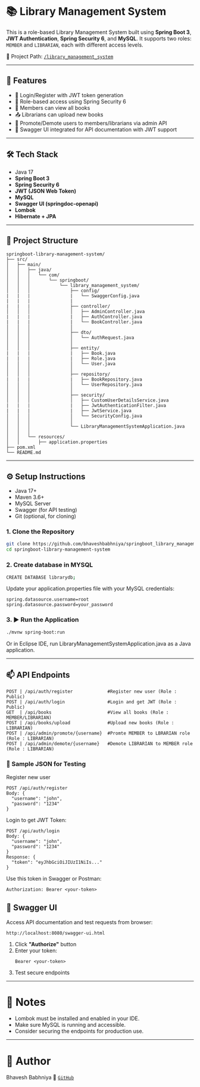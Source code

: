 # 📚 Library Management System

This is a role-based Library Management System built using **Spring Boot 3**, **JWT Authentication**, **Spring Security 6**, and **MySQL**. It supports two roles: `MEMBER` and `LIBRARIAN`, each with different access levels.

📁 Project Path: [`/library_management_system`](https://github.com/bhaveshbabhniya/springboot_library_management_system)

---

## 🚀 Features

- 🔐 Login/Register with JWT token generation
- 👥 Role-based access using Spring Security 6
- 📘 Members can view all books
- 📤 Librarians can upload new books
- 🔁 Promote/Demote users to members/librarians via admin API
- 📑 Swagger UI integrated for API documentation with JWT support

---

## 🛠️ Tech Stack

- Java 17
- **Spring Boot 3**
- **Spring Security 6**
- **JWT (JSON Web Token)**
- **MySQL**
- **Swagger UI (springdoc-openapi)**
- **Lombok**
- **Hibernate + JPA**

---

## 📂 Project Structure
```
springboot-library-management-system/
├── src/
│   ├── main/
│   │   ├── java/
│   │   │   └── com/
│   │   │       └── springboot/
│   │   │           └── library_management_system/
│   │   │               ├── config/
|   |   |               |   └── SwaggerConfig.java
|   |   |               |
|   |   |               ├── controller/
│   │   │               │   ├── AdminController.java
|   |   |               |   ├── AuthController.java
|   |   |               |   └── BookController.java
│   │   │               │
│   │   │               ├── dto/
│   │   │               │   └── AuthRequest.java
│   │   │               │
│   │   │               ├── entity/
|   |   |               |   ├── Book.java
|   |   |               |   ├── Role.java
│   │   │               │   └── User.java
│   │   │               │
│   │   │               ├── repository/
|   |   |               |   ├── BookRepository.java
│   │   │               │   └── UserRepository.java
│   │   │               │
│   │   │               ├── security/
│   │   │               │   ├── CustomUserDetailsService.java
|   |   |               |   ├── JwtAuthenticationFilter.java
|   |   |               |   ├── JwtService.java
│   │   │               │   └── SecurityConfig.java
│   │   │               │
│   │   │               └── LibraryManagementSystemApplication.java
│   │   │
│   │   └── resources/
│   │       ├── application.properties
├── pom.xml
└── README.md
```
---

## ⚙️ Setup Instructions

- Java 17+
- Maven 3.6+
- MySQL Server
- Swagger (for API testing)
- Git (optional, for cloning)

### 1. Clone the Repository
```bash
git clone https://github.com/bhaveshbabhniya/springboot_library_management_system.git
cd springboot-library-management-system
```

### 2. Create database in MYSQL
```bash
CREATE DATABASE librarydb;
```
Update your application.properties file with your MySQL credentials:
```
spring.datasource.username=root
spring.datasource.password=your_password
```

### 3. ▶️ Run the Application
```bash
./mvnw spring-boot:run
```
Or in Eclipse IDE, run LibraryManagementSystemApplication.java as a Java application.

---

## 📫 API Endpoints
```
POST | /api/auth/register             #Register new user (Role : Public)
POST | /api/auth/login                #Login and get JWT (Role : Public)
GET  | /api/books                     #View all books (Role : MEMBER/LIBRARIAN)
POST | /api/books/upload              #Upload new books (Role : LIBRARIAN)
POST | /api/admin/promote/{username}  #Promte MEMBER to LBRARIAN role (Role : LIBRARIAN)
POST | /api/admin/demote/{username}   #Demote LIBRARIAN to MEMBER role (Role : LIBRARIAN)
```
### 🧪 Sample JSON for Testing
Register new user
```
POST /api/auth/register
Body: {
  "username": "john",
  "password": "1234"
}
```
Login to get JWT Token:
```
POST /api/auth/login
Body: {
  "username": "john",
  "password": "1234"
}
Response: {
  "token": "eyJhbGciOiJIUzI1NiIs..."
}
```
Use this token in Swagger or Postman:
```
Authorization: Bearer <your-token>
```

## 📘 Swagger UI

Access API documentation and test requests from browser:
```
http://localhost:8080/swagger-ui.html
```
1. Click **"Authorize"** button
2. Enter your token:
   ```
   Bearer <your-token>
   ```
3. Test secure endpoints
---

# 📌 Notes
- Lombok must be installed and enabled in your IDE.
- Make sure MySQL is running and accessible.
- Consider securing the endpoints for production use.

---

# 👤 Author
  Bhavesh Babhniya
🔗 [`GitHub`](https://github.com/bhaveshbabhniya)

